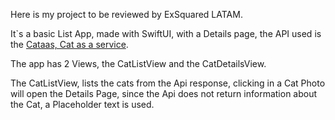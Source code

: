 Here is my project to be reviewed by ExSquared LATAM.

It`s a basic List App, made with SwiftUI, with a Details page, the API used is the [Cataas, Cat as a service](http://cataas.com).

The app has 2 Views, the CatListView and the CatDetailsView.

The CatListView, lists the cats from the Api response, clicking in a Cat Photo will open the Details Page, since the Api does not return information about the Cat, a Placeholder text is used.



